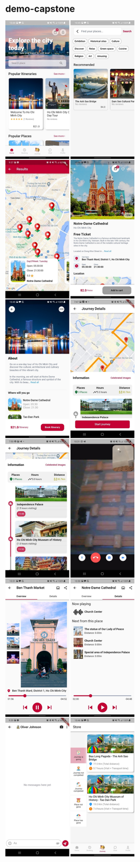 # demo-capstone

<div class="row ">
<img src="assets/images/background/demo_1.jpg" width="200" />
<img src="assets/images/background/demo_2.jpg" width="200" />
<img src="assets/images/background/demo_3.jpg" width="200" />
<img src="assets/images/background/demo_4.jpg" width="200" />
</div>

<div class="row ">
<img src="assets/images/background/demo_5.jpg" width="200" />
<img src="assets/images/background/demo_6.jpg" width="200" />
<img src="assets/images/background/demo_7.jpg" width="200" />
<img src="assets/images/background/demo_8.jpg" width="200" />
</div>

<div class="row ">
<img src="assets/images/background/demo_9.jpg" width="200" />
<img src="assets/images/background/demo_10.jpg" width="200" />
<img src="assets/images/background/demo_11.jpg" width="200" />
<img src="assets/images/background/demo_12.jpg" width="200" />
</div>
